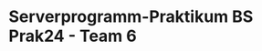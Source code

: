# Serverprogramm-Praktikum BS Prak24 - Team  6

<p align="center"> 
<!-- ![GitHub last commit](https://img.shields.io/github/last-commit/cacar7/Praktikum)> 
<!-- ![GitHub Issues or Pull Requests](https://img.shields.io/github/issues/cacar7/Praktikum)>
<![Github Created At](https://img.shields.io/github/created-at/cacar7/Praktikum)>
<![GitHub watchers](https://img.shields.io/github/watchers/cacar7/Praktikum?style=flat&color=yellow)>
</p>

![GitHub last commit](https://img.shields.io/github/last-commit/cacar7/Praktikum)

![GitHub Issues or Pull Requests](https://img.shields.io/github/issues/cacar7/Praktikum)

![Github Created At](https://img.shields.io/github/created-at/cacar7/Praktikum)

![GitHub watchers](https://img.shields.io/github/watchers/cacar7/Praktikum?style=flat&color=yellow)


## Einleitung
Dieses Repository enthält den Quellcode für ein Serverprogramm, das im Rahmen des Praktikums für Betriebssysteme an der TH Köln entwickelt wurde. Ziel des Praktikums ist es, ein Serverprogramm in C zu erstellen, das über Sockets Daten von mehreren Clients empfangen, speichern und abfragen kann.

## Voraussetzungen
- CLion IDE
- Docker
- Git

## Installation
Bitte folgen Sie den Anweisungen zur Installation der CLion IDE und Docker, die im Praktikumsleitfaden bereitgestellt wurden. Stellen Sie sicher, dass Sie Ihr Git-Repository korrekt eingerichtet haben, um den Code mit Ihrem Team zu teilen.

## Meilensteine
Das Praktikum ist in fünf Meilensteine unterteilt, von denen die ersten drei obligatorisch sind, um sich für die Prüfung anmelden zu können.

1. **Einrichtung der Entwicklungsumgebung**
   - Installation von CLion und Docker.
   - Konfiguration der Remote-Entwicklung.


2. **Grundstruktur des Programms**
   - Erstellung der `main.c` und zugehörigen Header-Dateien.
   - Implementierung des Key-Value-Stores und allgemeiner Subroutinen.

3. **Datenhaltung**
   - Implementierung der Funktionen `PUT`, `GET` und `DELETE`.

4. **Kommunikation mit Sockets**
   - Einrichtung eines einfachen Socket-Servers.
   - Integration der Datenerhaltungsfunktionalität.

5. **Erweiterte Funktionen**
   - Implementierung zusätzlicher Funktionen und Optimierungen.

## Nutzung
Nach dem Start des Servers können Clients sich über TCP verbinden und Befehle wie GET, PUT und DELETE ausführen.

## Beitragende
- Cem Acar
- Kais El-Ali
- Mier Hasan
- Hiong Jian Hor

Dieses Projekt ist unter der MIT-Lizenz lizenziert - siehe die LICENSE.md Datei für Details.
